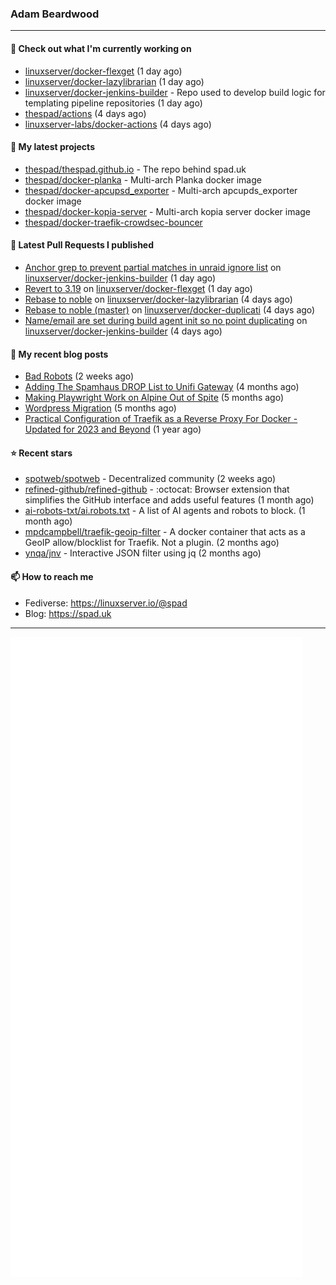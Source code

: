 ### Adam Beardwood
---
#### 👷 Check out what I'm currently working on

- [linuxserver/docker-flexget](https://github.com/linuxserver/docker-flexget) (1 day ago)
- [linuxserver/docker-lazylibrarian](https://github.com/linuxserver/docker-lazylibrarian) (1 day ago)
- [linuxserver/docker-jenkins-builder](https://github.com/linuxserver/docker-jenkins-builder) - Repo used to develop build logic for templating pipeline repositories (1 day ago)
- [thespad/actions](https://github.com/thespad/actions) (4 days ago)
- [linuxserver-labs/docker-actions](https://github.com/linuxserver-labs/docker-actions) (4 days ago)

#### 🌱 My latest projects

- [thespad/thespad.github.io](https://github.com/thespad/thespad.github.io) - The repo behind spad.uk
- [thespad/docker-planka](https://github.com/thespad/docker-planka) - Multi-arch Planka docker image
- [thespad/docker-apcupsd_exporter](https://github.com/thespad/docker-apcupsd_exporter) - Multi-arch apcupds_exporter docker image
- [thespad/docker-kopia-server](https://github.com/thespad/docker-kopia-server) - Multi-arch kopia server docker image 
- [thespad/docker-traefik-crowdsec-bouncer](https://github.com/thespad/docker-traefik-crowdsec-bouncer)

#### 🔨 Latest Pull Requests I published

- [Anchor grep to prevent partial matches in unraid ignore list](https://github.com/linuxserver/docker-jenkins-builder/pull/275) on [linuxserver/docker-jenkins-builder](https://github.com/linuxserver/docker-jenkins-builder) (1 day ago)
- [Revert to 3.19](https://github.com/linuxserver/docker-flexget/pull/13) on [linuxserver/docker-flexget](https://github.com/linuxserver/docker-flexget) (1 day ago)
- [Rebase to noble](https://github.com/linuxserver/docker-lazylibrarian/pull/76) on [linuxserver/docker-lazylibrarian](https://github.com/linuxserver/docker-lazylibrarian) (4 days ago)
- [Rebase to noble (master)](https://github.com/linuxserver/docker-duplicati/pull/80) on [linuxserver/docker-duplicati](https://github.com/linuxserver/docker-duplicati) (4 days ago)
- [Name/email are set during build agent init so no point duplicating](https://github.com/linuxserver/docker-jenkins-builder/pull/274) on [linuxserver/docker-jenkins-builder](https://github.com/linuxserver/docker-jenkins-builder) (4 days ago)

#### 📜 My recent blog posts

- [Bad Robots](https://www.spad.uk/posts/bad-robots/) (2 weeks ago)
- [Adding The Spamhaus DROP List to Unifi Gateway](https://www.spad.uk/posts/adding-spamhaus-drop-list-to-unifi-gateway/) (4 months ago)
- [Making Playwright Work on Alpine Out of Spite](https://www.spad.uk/posts/making-playwright-work-on-alpine-out-of-spite/) (5 months ago)
- [Wordpress Migration](https://www.spad.uk/posts/wordpress-migration/) (5 months ago)
- [Practical Configuration of Traefik as a Reverse Proxy For Docker - Updated for 2023 and Beyond](https://www.spad.uk/posts/practical-configuration-of-traefik-as-a-reverse-proxy-for-docker-updated-for-2023/) (1 year ago)

#### ⭐ Recent stars

- [spotweb/spotweb](https://github.com/spotweb/spotweb) - Decentralized community (2 weeks ago)
- [refined-github/refined-github](https://github.com/refined-github/refined-github) - :octocat: Browser extension that simplifies the GitHub interface and adds useful features (1 month ago)
- [ai-robots-txt/ai.robots.txt](https://github.com/ai-robots-txt/ai.robots.txt) - A list of AI agents and robots to block. (1 month ago)
- [mpdcampbell/traefik-geoip-filter](https://github.com/mpdcampbell/traefik-geoip-filter) - A docker container that acts as a GeoIP allow/blocklist for Traefik. Not a plugin. (2 months ago)
- [ynqa/jnv](https://github.com/ynqa/jnv) - Interactive JSON filter using jq (2 months ago)

#### 📫 How to reach me
- Fediverse: https://linuxserver.io/@spad
- Blog: https://spad.uk
---
<img src="https://raw.githubusercontent.com/thespad/thespad/main/github-metrics.svg">
